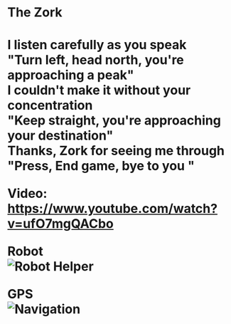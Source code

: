 <h1>The Zork<h1>

<p>I listen carefully as you speak<br>
"Turn left, head north, you're approaching a peak"<br>
I couldn't make it without your concentration<br>
"Keep straight, you're approaching your destination"<br>
Thanks, Zork for seeing me through<br>
"Press, End game, bye to you "<br><p>
  
 Video: https://www.youtube.com/watch?v=ufO7mgQACbo

 Robot<br>
 ![Robot Helper](https://ae01.alicdn.com/kf/Hdca527c136ff4f7fbf25938712e0be03R/Mini-Robot-Wireless-Bluetooth-Speakers-with-Power-Bank-Support-TF-AUX-Portable-Mp3-Stereo-Music-Player.jpg_350x350.jpg)<br>
 
 GPS<br>
 ![Navigation](http://www.itfixtech.com/admin_sonika/image/2017-11-22-11-09-01google-maps-ilustracion.jpg)
